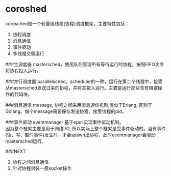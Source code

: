 coroshed
========
corosched是一个轻量级线程(协程)调度框架，主要特性包括：

1. 协程调度
2. 消息通信
3. 事件驱动
4. 多线程交替运行  

###主调度器
mastersched，使用队列管理所有等待运行的协程，按照FIFO次序将协程投入运行。

###并行调度器
parallelsched，scheduler的一种，运行在第二个线程中，接受从mastersched发送过来的协程，并将其投入运行。主要是运行那些含有阻塞操作的代码块。

###消息通信
message, 协程之间采用消息通信机制,类似于Erlang, 区别于Golang。每个message需要保存发送协程、接受协程的pid。  

###事件驱动
eventmanager  基于epoll实现事件驱动机制。  
因为整个框架主要是用于网络I/O, 所以实际上整个框架是受事件驱动的。当有事件(读、写、超时事件)发生时，才会spawn出协程，此时eventmanager会驱动mastersched运行。

###NEXT

1. 协程之间消息通信  
2. 针对协程封装一层socket操作
